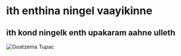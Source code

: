 # ith enthina ningel vaayikinne
## ith kond ningelk enth upakaram aahne ulleth
![Goatzema Tupac](https://i0.wp.com/ghana.dubawa.org/wp-content/uploads/2022/11/Benzema-and-Tupac.jpg?w=676&ssl=1)
